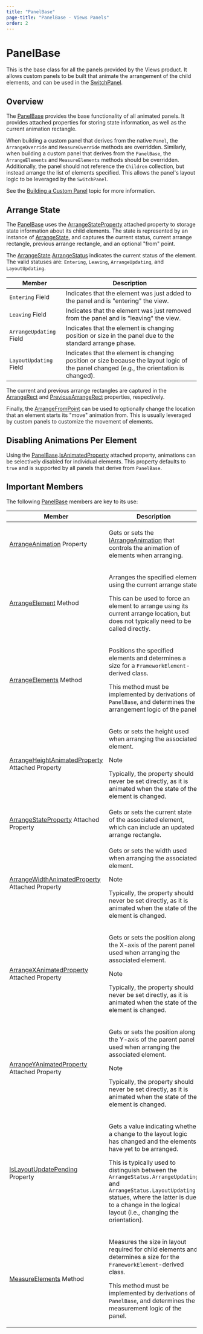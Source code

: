 ```yaml
---
title: "PanelBase"
page-title: "PanelBase - Views Panels"
order: 2
---
```

# PanelBase

This is the base class for all the panels provided by the Views product. It allows custom panels to be built that animate the arrangement of the child elements, and can be used in the [SwitchPanel](xref:@ActiproUIRoot.Controls.Views.SwitchPanel).

## Overview

The [PanelBase](xref:@ActiproUIRoot.Controls.Views.Primitives.PanelBase) provides the base functionality of all animated panels. It provides attached properties for storing state information, as well as the current animation rectangle.

When building a custom panel that derives from the native `Panel`, the `ArrangeOverride` and `MeasureOverride` methods are overridden.  Similarly, when building a custom panel that derives from the `PanelBase`, the `ArrangeElements` and `MeasureElements` methods should be overridden. Additionally, the panel should not reference the `Children` collection, but instead arrange the list of elements specified. This allows the panel's layout logic to be leveraged by the `SwitchPanel`.

See the [Building a Custom Panel](building-a-custom-panel.md) topic for more information.

## Arrange State

The [PanelBase](xref:@ActiproUIRoot.Controls.Views.Primitives.PanelBase) uses the [ArrangeStateProperty](xref:@ActiproUIRoot.Controls.Views.Primitives.PanelBase.ArrangeStateProperty) attached property to storage state information about its child elements.  The state is represented by an instance of [ArrangeState](xref:@ActiproUIRoot.Controls.Views.ArrangeState), and captures the current status, current arrange rectangle, previous arrange rectangle, and an optional "from" point.

The [ArrangeState](xref:@ActiproUIRoot.Controls.Views.ArrangeState).[ArrangeStatus](xref:@ActiproUIRoot.Controls.Views.ArrangeState.ArrangeStatus) indicates the current status of the element. The valid statuses are: `Entering`, `Leaving`, `ArrangeUpdating`, and `LayoutUpdating`.

| Member | Description |
|-----|-----|
| `Entering` Field | Indicates that the element was just added to the panel and is "entering" the view. |
| `Leaving` Field | Indicates that the element was just removed from the panel and is "leaving" the view. |
| `ArrangeUpdating` Field | Indicates that the element is changing position or size in the panel due to the standard arrange phase. |
| `LayoutUpdating` Field | Indicates that the element is changing position or size because the layout logic of the panel changed (e.g., the orientation is changed). |

The current and previous arrange rectangles are captured in the [ArrangeRect](xref:@ActiproUIRoot.Controls.Views.ArrangeState.ArrangeRect) and [PreviousArrangeRect](xref:@ActiproUIRoot.Controls.Views.ArrangeState.PreviousArrangeRect) properties, respectively.

Finally, the [ArrangeFromPoint](xref:@ActiproUIRoot.Controls.Views.ArrangeState.ArrangeFromPoint) can be used to optionally change the location that an element starts its "move" animation from. This is usually leveraged by custom panels to customize the movement of elements.

## Disabling Animations Per Element

Using the [PanelBase](xref:@ActiproUIRoot.Controls.Views.Primitives.PanelBase).[IsAnimatedProperty](xref:@ActiproUIRoot.Controls.Views.Primitives.PanelBase.IsAnimatedProperty) attached property, animations can be selectively disabled for individual elements.  This property defaults to `true` and is supported by all panels that derive from `PanelBase`.

## Important Members

The following [PanelBase](xref:@ActiproUIRoot.Controls.Views.Primitives.PanelBase) members are key to its use:

<table>
<thead>

<tr>
<th>Member</th>
<th>Description</th>
</tr>

</thead>
<tbody>

<tr>
<td>

[ArrangeAnimation](xref:@ActiproUIRoot.Controls.Views.Primitives.PanelBase.ArrangeAnimation) Property

</td>
<td>

Gets or sets the [IArrangeAnimation](xref:@ActiproUIRoot.Controls.Views.IArrangeAnimation) that controls the animation of elements when arranging.

</td>
</tr>

<tr>
<td>

[ArrangeElement](xref:@ActiproUIRoot.Controls.Views.Primitives.PanelBase.ArrangeElement*) Method

</td>
<td>

Arranges the specified element using the current arrange state.

This can be used to force an element to arrange using its current arrange location, but does not typically need to be called directly.

</td>
</tr>

<tr>
<td>

[ArrangeElements](xref:@ActiproUIRoot.Controls.Views.Primitives.PanelBase.ArrangeElements*) Method

</td>
<td>

Positions the specified elements and determines a size for a `FrameworkElement`-derived class.

This method must be implemented by derivations of `PanelBase`, and determines the arrangement logic of the panel.

</td>
</tr>

<tr>
<td>

[ArrangeHeightAnimatedProperty](xref:@ActiproUIRoot.Controls.Views.Primitives.PanelBase.ArrangeHeightAnimatedProperty) Attached Property

</td>
<td>

Gets or sets the height used when arranging the associated element.

> [!NOTE]
> Typically, the property should never be set directly, as it is animated when the state of the element is changed.

</td>
</tr>

<tr>
<td>

[ArrangeStateProperty](xref:@ActiproUIRoot.Controls.Views.Primitives.PanelBase.ArrangeStateProperty) Attached Property

</td>
<td>Gets or sets the current state of the associated element, which can include an updated arrange rectangle.</td>
</tr>

<tr>
<td>

[ArrangeWidthAnimatedProperty](xref:@ActiproUIRoot.Controls.Views.Primitives.PanelBase.ArrangeWidthAnimatedProperty) Attached Property

</td>
<td>

Gets or sets the width used when arranging the associated element.

> [!NOTE]
> Typically, the property should never be set directly, as it is animated when the state of the element is changed.

</td>
</tr>

<tr>
<td>

[ArrangeXAnimatedProperty](xref:@ActiproUIRoot.Controls.Views.Primitives.PanelBase.ArrangeXAnimatedProperty) Attached Property

</td>
<td>

Gets or sets the position along the X-axis of the parent panel used when arranging the associated element.

> [!NOTE]
> Typically, the property should never be set directly, as it is animated when the state of the element is changed.

</td>
</tr>

<tr>
<td>

[ArrangeYAnimatedProperty](xref:@ActiproUIRoot.Controls.Views.Primitives.PanelBase.ArrangeYAnimatedProperty) Attached Property

</td>
<td>

Gets or sets the position along the Y-axis of the parent panel used when arranging the associated element.

> [!NOTE]
> Typically, the property should never be set directly, as it is animated when the state of the element is changed.

</td>
</tr>

<tr>
<td>

[IsLayoutUpdatePending](xref:@ActiproUIRoot.Controls.Views.Primitives.PanelBase.IsLayoutUpdatePending) Property

</td>
<td>

Gets a value indicating whether a change to the layout logic has changed and the elements have yet to be arranged.

This is typically used to distinguish between the `ArrangeStatus.ArrangeUpdating` and `ArrangeStatus.LayoutUpdating` statues, where the latter is due to a change in the logical layout (i.e., changing the orientation).

</td>
</tr>

<tr>
<td>

[MeasureElements](xref:@ActiproUIRoot.Controls.Views.Primitives.PanelBase.MeasureElements*) Method

</td>
<td>

Measures the size in layout required for child elements and determines a size for the `FrameworkElement`-derived class.

This method must be implemented by derivations of `PanelBase`, and determines the measurement logic of the panel.

</td>
</tr>

</tbody>
</table>
